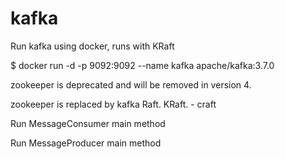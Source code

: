 # kafka

Run kafka using docker, runs with KRaft

$ docker run -d -p 9092:9092 --name kafka apache/kafka:3.7.0 

zookeeper is deprecated and will be removed in version 4.

zookeeper is replaced by kafka Raft. KRaft. - craft

Run MessageConsumer main method

Run MessageProducer main method
